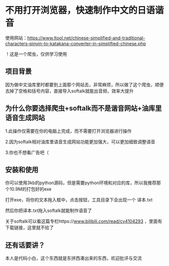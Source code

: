 # 不用打开浏览器，快速制作中文的日语谐音
使用网站：https://www.ltool.net/chinese-simplified-and-traditional-characters-pinyin-to-katakana-converter-in-simplified-chinese.php

！这是一个爬虫，仅供学习使用

## 项目背景
因为做中文油库里时都要到上面那个网站去，非常麻烦，所以做了这个爬虫，顺便去掉了空格和括号内容，直接导入softalk就能出音频，效率大提升

## 为什么你要选择爬虫+softalk而不是谐音网站+油库里语音生成网站
1.此操作仅需要在你的电脑上完成，而不需要打开浏览器进行操作

2.因为softalk相对油库里语音生成网站功能更加强大，可以更加细致调整语音

3.你也不想看广告吧（

## 安装和使用
你可以使用3kb的python源码，但是需要python环境和对应的库，所以我推荐那个10.9M的打包好的exe

打开exe，将你的文本拖入框中，点击按钮，工具目录下会出现一个 译本.txt 

然后你把译本.txt拖入softalk就能制作语音了

关于softalk可以看这篇专栏https://www.bilibili.com/read/cv4104293 ，里面有下载链接，这里就不给了

## 还有话要讲？
本人是代码小白，这个东西就是东拼西凑出来的东西，欢迎批评与交流

